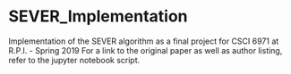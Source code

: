 # SEVER_Implementation
Implementation of the SEVER algorithm as a final project for CSCI 6971 at R.P.I. - Spring 2019
For a link to the original paper as well as author listing, refer to the jupyter notebook script.
